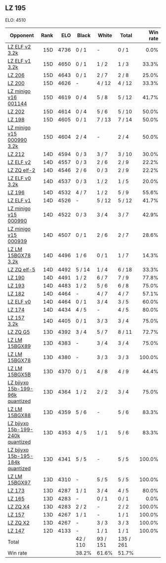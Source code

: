 ## LZ 195 ##

ELO: 4510

Opponent | Rank | ELO | Black | White | Total | Win rate
---------|-----:|----:|-------|-------|-------|-------:
[LZ ELF v2 3.2k](LZ%20ELF%20v2%203.2k.md) | 15D | 4736 | 0 / 1 | - | 0 / 1 | 0.0%
[LZ ELF v1 3.2k](LZ%20ELF%20v1%203.2k.md) | 15D | 4650 | 0 / 1 | 1 / 2 | 1 / 3 | 33.3%
[LZ 206](LZ%20206.md) | 15D | 4643 | 0 / 1 | 2 / 7 | 2 / 8 | 25.0%
[LZ 200](LZ%20200.md) | 15D | 4626 | - | 4 / 12 | 4 / 12 | 33.3%
[LZ minigo v16 001144](LZ%20minigo%20v16%20001144.md) | 15D | 4619 | 0 / 4 | 5 / 8 | 5 / 12 | 41.7%
[LZ 202](LZ%20202.md) | 15D | 4614 | 0 / 4 | 5 / 6 | 5 / 10 | 50.0%
[LZ 198](LZ%20198.md) | 15D | 4605 | 0 / 1 | 7 / 13 | 7 / 14 | 50.0%
[LZ minigo v15 000990 3.2k](LZ%20minigo%20v15%20000990%203.2k.md) | 15D | 4604 | 2 / 4 | - | 2 / 4 | 50.0%
[LZ 212](LZ%20212.md) | 14D | 4594 | 0 / 3 | 3 / 7 | 3 / 10 | 30.0%
[LZ ELF v2](LZ%20ELF%20v2.md) | 14D | 4557 | 0 / 3 | 2 / 6 | 2 / 9 | 22.2%
[LZ ZQ elf-2](LZ%20ZQ%20elf-2.md) | 14D | 4546 | 2 / 6 | 0 / 3 | 2 / 9 | 22.2%
[LZ ELF v0 3.2k](LZ%20ELF%20v0%203.2k.md) | 14D | 4537 | 0 / 3 | 1 / 2 | 1 / 5 | 20.0%
[LZ 196](LZ%20196.md) | 14D | 4532 | 4 / 7 | 1 / 2 | 5 / 9 | 55.6%
[LZ ELF v1](LZ%20ELF%20v1.md) | 14D | 4526 | - | 5 / 12 | 5 / 12 | 41.7%
[LZ minigo v15 000990](LZ%20minigo%20v15%20000990.md) | 14D | 4522 | 0 / 3 | 3 / 4 | 3 / 7 | 42.9%
[LZ minigo v15 000939](LZ%20minigo%20v15%20000939.md) | 14D | 4507 | 0 / 1 | 2 / 6 | 2 / 7 | 28.6%
[LZ LM 15BGX78 3.2k](LZ%20LM%2015BGX78%203.2k.md) | 14D | 4496 | 1 / 6 | 0 / 1 | 1 / 7 | 14.3%
[LZ ZQ elf-5](LZ%20ZQ%20elf-5.md) | 14D | 4492 | 5 / 14 | 1 / 4 | 6 / 18 | 33.3%
[LZ 190](LZ%20190.md) | 14D | 4491 | 1 / 2 | 6 / 7 | 7 / 9 | 77.8%
[LZ 193](LZ%20193.md) | 14D | 4483 | 1 / 2 | 5 / 6 | 6 / 8 | 75.0%
[LZ 182](LZ%20182.md) | 14D | 4464 | - | 4 / 7 | 4 / 7 | 57.1%
[LZ ELF v0](LZ%20ELF%20v0.md) | 14D | 4464 | 0 / 1 | 3 / 4 | 3 / 5 | 60.0%
[LZ 174](LZ%20174.md) | 14D | 4434 | 4 / 5 | - | 4 / 5 | 80.0%
[LZ 157 3.2k](LZ%20157%203.2k.md) | 14D | 4405 | 0 / 1 | 3 / 3 | 3 / 4 | 75.0%
[LZ ZQ G5](LZ%20ZQ%20G5.md) | 13D | 4392 | 3 / 4 | 5 / 7 | 8 / 11 | 72.7%
[LZ LM 15BGX89](LZ%20LM%2015BGX89.md) | 13D | 4383 | - | 3 / 4 | 3 / 4 | 75.0%
[LZ LM 15BGX78](LZ%20LM%2015BGX78.md) | 13D | 4380 | - | 3 / 3 | 3 / 3 | 100.0%
[LZ LM 15BGX5B](LZ%20LM%2015BGX5B.md) | 13D | 4370 | 0 / 1 | 4 / 8 | 4 / 9 | 44.4%
[LZ bjiyxo 15b-199-96k quantized](LZ%20bjiyxo%2015b-199-96k%20quantized.md) | 13D | 4364 | 1 / 2 | 2 / 2 | 3 / 4 | 75.0%
[LZ LM 15BGX88](LZ%20LM%2015BGX88.md) | 13D | 4359 | 5 / 6 | - | 5 / 6 | 83.3%
[LZ bjiyxo 15b-199-240k quantized](LZ%20bjiyxo%2015b-199-240k%20quantized.md) | 13D | 4353 | 4 / 5 | 1 / 1 | 5 / 6 | 83.3%
[LZ bjiyxo 15b-195-184k quantized](LZ%20bjiyxo%2015b-195-184k%20quantized.md) | 13D | 4341 | 5 / 5 | - | 5 / 5 | 100.0%
[LZ LM 15BGX97](LZ%20LM%2015BGX97.md) | 13D | 4310 | - | 5 / 5 | 5 / 5 | 100.0%
[LZ 173](LZ%20173.md) | 13D | 4287 | 1 / 1 | 3 / 4 | 4 / 5 | 80.0%
[LZ 165](LZ%20165.md) | 13D | 4283 | - | 0 / 1 | 0 / 1 | 0.0%
[LZ ZQ X4](LZ%20ZQ%20X4.md) | 13D | 4283 | 2 / 2 | - | 2 / 2 | 100.0%
[LZ 157](LZ%20157.md) | 13D | 4267 | 1 / 1 | - | 1 / 1 | 100.0%
[LZ ZQ X2](LZ%20ZQ%20X2.md) | 13D | 4267 | - | 3 / 3 | 3 / 3 | 100.0%
[LZ 147](LZ%20147.md) | 12D | 4133 | - | 1 / 1 | 1 / 1 | 100.0%
Total | | | 42 / 110 | 93 / 151 | 135 / 261 | 
Win rate| | | 38.2% | 61.6% | 51.7% | 
